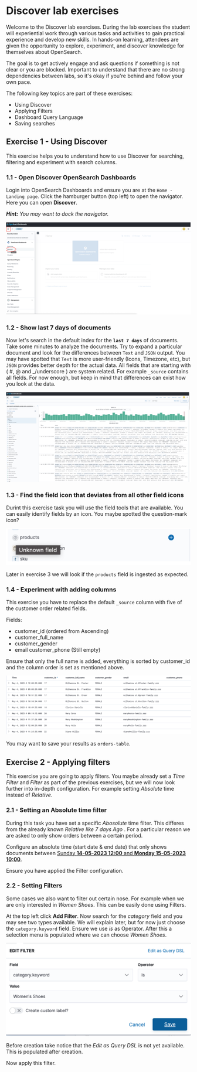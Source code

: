 # Discover lab exercises

Welcome to the Discover lab exercises. During the lab exercises the student will experiential work through various tasks and activities to gain practical experience and develop new skills. In hands-on learning, attendees are given the opportunity to explore, experiment, and discover knowledge for themselves about OpenSearch.

The goal is to  get actively engage and ask questions if something is not clear or you are blocked. Important to understand that there are no strong dependencies between labs, so it's okay if you're behind and follow your own pace.

The following key topics are part of these exercises:

- Using Discover
- Applying Filters
- Dashboard Query Language
- Saving searches

## Exercise 1 - Using Discover

This exercise helps you to understand how to use Discover for searching, filtering and experiment with search columns.

### 1.1 - Open Discover OpenSearch Dashboards

Login into OpenSearch Dashboards and ensure you are at the `Home - Landing page`. Click the hamburger button (top left) to open the navigator. Here you can open **Discover**.

***Hint:** You may want to dock the navigator.*

<img src="https://raw.githubusercontent.com/avwsolutions/opensearch-training-material/main/labs/04-Discover/content/open-discover.png" alt="open-discover">

### 1.2 - Show last 7 days of documents

Now let's search in the default index for the **`last 7 days`** of documents. Take some minutes to analyze the documents. Try to expand a particular document and look for the differences between `Text` and `JSON` output. You may have spotted that `Text` is more user-friendly (Icons, Timezone, etc), but `JSON` provides better depth for the actual data.  All fields that are starting with ( #, @ and _/underscore ) are system related. For example `_source` contains all fields. For now enough, but keep in mind that differences can exist how you look at the data.

<img src="https://raw.githubusercontent.com/avwsolutions/opensearch-training-material/main/labs/04-Discover/content/search-results.png" alt="search-results">

### 1.3 - Find the field icon that deviates from all other field icons 

Durint this exercise task you will use the field tools that are available. You can easily identify fields by an icon. You maybe spotted the question-mark icon?

<img src="https://raw.githubusercontent.com/avwsolutions/opensearch-training-material/main/labs/04-Discover/content/products-field.png" alt="products-field">

Later in exercise 3 we will look if the `products` field is ingested as expected.

### 1.4 - Experiment with adding columns

This exercise you have to replace the default `_source` column with five of the customer order related fields.

Fields:
- customer_id                 (ordered from Ascending)
- customer_full_name 
- customer_gender
- email	customer_phone        (Still empty)

Ensure that only the full name is added, everything is sorted by customer_id and the column order is set as mentioned above.

<img src="https://raw.githubusercontent.com/avwsolutions/opensearch-training-material/main/labs/04-Discover/content/order-columns.png" alt="order-colums">

You may want to save your results as `orders-table`.
## Exercise 2 - Applying filters

This exercise you are going to apply filters. You maybe already set a *Time Filter* and *Filter* as part of the previous exercises, but we will now look further into in-depth configuration. For example setting *Absolute* time instead of *Relative*.

### 2.1 - Setting an Absolute time filter

During this task you have set a specific *Abosolute* time filter. This differes from the already known *Relative* *like 7 days Ago* . For a particular reason we are asked to only show orders between a certain period.

Configure an absolute time (start date & end date) that only shows documents between <u>Sunday **14-05-2023 12:00** and **Monday 15-05-2023 10:00**</u>.

Ensure you have applied the Filter configuration.

### 2.2 - Setting Filters

Some cases we also want to filter out certain nose. For example when we are only interested in *Women Shoes*. This can be easily done using Filters.

At the top left click **Add Filter**.  Now search for the *category* field and you may see two types available. We will explain later, but for now just choose the `category.keyword` field. Ensure we use *is* as Operator. After this a selection menu is populated where we can choose *Women Shoes*. 

<img src="https://raw.githubusercontent.com/avwsolutions/opensearch-training-material/main/labs/04-Discover/content/filter-sample.png" alt="filter-sample">

Before creation take notice that the *Edit as Query DSL* is not yet available. This is populated after creation.

Now apply this filter.



